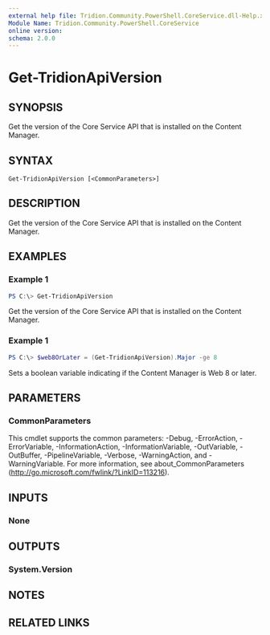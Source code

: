 ```yaml
---
external help file: Tridion.Community.PowerShell.CoreService.dll-Help.xml
Module Name: Tridion.Community.PowerShell.CoreService
online version:
schema: 2.0.0
---
```


# Get-TridionApiVersion

## SYNOPSIS
Get the version of the Core Service API that is installed on the Content Manager.

## SYNTAX

```
Get-TridionApiVersion [<CommonParameters>]
```

## DESCRIPTION
Get the version of the Core Service API that is installed on the Content Manager.

## EXAMPLES

### Example 1
```powershell
PS C:\> Get-TridionApiVersion
```

Get the version of the Core Service API that is installed on the Content Manager.

### Example 1
```powershell
PS C:\> $web8OrLater = (Get-TridionApiVersion).Major -ge 8
```

Sets a boolean variable indicating if the Content Manager is Web 8 or later.

## PARAMETERS

### CommonParameters
This cmdlet supports the common parameters: -Debug, -ErrorAction, -ErrorVariable, -InformationAction, -InformationVariable, -OutVariable, -OutBuffer, -PipelineVariable, -Verbose, -WarningAction, and -WarningVariable.
For more information, see about_CommonParameters (http://go.microsoft.com/fwlink/?LinkID=113216).

## INPUTS

### None


## OUTPUTS

### System.Version


## NOTES

## RELATED LINKS

